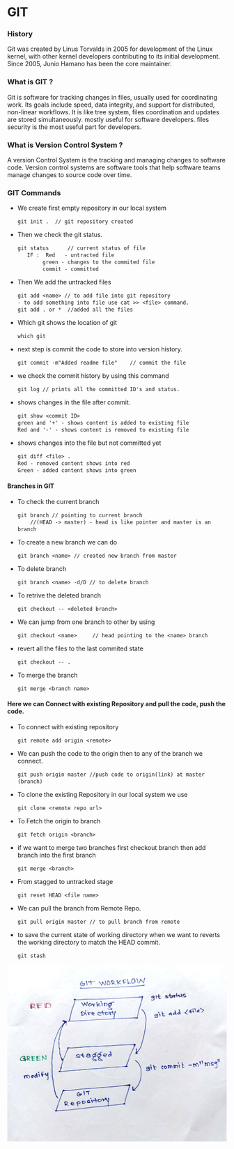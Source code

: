 # **GIT**
### **History**
Git was created by Linus Torvalds in 2005 for development of the Linux kernel, with other kernel developers contributing to its initial development. Since 2005, Junio Hamano has been the core maintainer.
### **What is GIT ?**
Git is software for tracking changes in files, usually used for coordinating work. Its goals include speed, data integrity, and support for distributed, non-linear workflows. It is like tree system, files coordination and updates are stored simultaneously. mostly useful for software developers. files security is the most useful part for developers. 
### **What is Version Control System ?**
A version Control System is the tracking and managing changes to software code. Version control systems are software tools that help software teams manage changes to source code over time. 

### **GIT Commands**
- We create first empty repository in our local system
    ```
    git init .  // git repository created
    ```
- Then we check the git status.
    ```
    git status      // current status of file
	   IF :  Red   - untracted file
	        green - changes to the commited file
	        commit - committed
    ```
- Then We add the untracked files
    ```
    git add <name> // to add file into git repository
	- to add something into file use cat >> <file> command.
	git add . or *  //added all the files
    ```
- Which git shows the location of git
    ```
    which git
    ```
- next step is commit the code to store into version history.
    ```
    git commit -m"Added readme file"    // commit the file    
    ```
- we check the commit history by using this command
    ```
    git log // prints all the committed ID's and status.
    ```
- shows changes in the file after commit.
     ```
    git show <commit ID>
	green and '+' - shows content is added to existing file
	Red and '-' - shows content is removed to existing file
    ```
- shows changes into the file but not committed yet
    ```
    git diff <file> .
	Red - removed content shows into red
	Green - added content shows into green
    ```
    
#### **Branches in GIT**
- To check the current branch
    ```
    git branch // pointing to current branch
	    //(HEAD -> master) - head is like pointer and master is an branch
	```
- To create  a new branch we can do
    ```
	git branch <name> // created new branch from master
	```
- To delete branch
    ```
	git branch <name> -d/D // to delete branch
    ```
- To retrive the deleted branch
    ```
    git checkout -- <deleted branch> 
    ```
- We can jump from one branch to other by using
    ```
    git checkout <name>     // head pointing to the <name> branch
	```
- revert all the files to the last commited state
    ```
	git checkout -- .
    ```
- To merge the branch
    ```
    git merge <branch name>
    ```

#### **Here we can Connect with existing Repository and pull the code, push the code.**
- To connect with existing repository
    ```
    git remote add origin <remote>
    ```
- We can push the code to the origin then to any of the branch we connect.
    ```
    git push origin master //push code to origin(link) at master (branch)
    ```
- To clone the existing Repository in our local system we use
    ```
    git clone <remote repo url> 
    ```
- To Fetch the origin to branch
    ```
    git fetch origin <branch> 
    ```
-  if we want to merge two branches first checkout branch then add <name> branch into the first branch
    ```
    git merge <branch>
    ```
- From stagged to untracked stage
    ```
    git reset HEAD <file name>
    ```
- We can pull the branch from Remote Repo.
    ```
    git pull origin master // to pull branch from remote
    ```
- to save the current state of working directory when we want to reverts the working directory to match the HEAD commit.
    ```
    git stash 
    ```

<p><img src="images\git.jpg"  width="800px"></p>